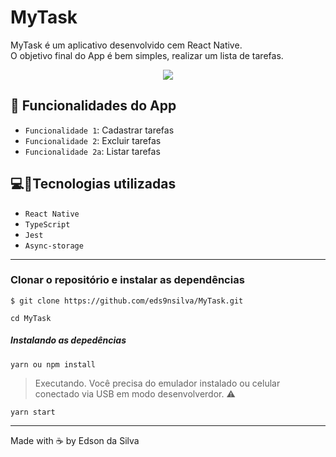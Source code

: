 # MyTask
MyTask é um aplicativo desenvolvido cem React Native. <br>
O objetivo final do App é bem simples, realizar um lista de tarefas.

<p align="center">
<img src="https://img.shields.io/badge/STATUS-CONCLUÍDO-green?style=for-the-badge"/>
</p>

## :hammer: Funcionalidades do App

- `Funcionalidade 1`: Cadastrar tarefas
- `Funcionalidade 2`: Excluir tarefas
- `Funcionalidade 2a`: Listar tarefas


## 💻:iphone:Tecnologias utilizadas 

- `React Native`
- `TypeScript`
- `Jest`
- `Async-storage`
---
### Clonar o repositório e instalar as dependências
```
$ git clone https://github.com/eds9nsilva/MyTask.git
```
```
cd MyTask
```
##### Instalando as depedências
```
yarn ou npm install
```

> Executando. Você precisa do emulador instalado ou celular conectado via USB em modo desenvolverdor. :warning:
```
yarn start
```
---
Made with ☕ by Edson da Silva
